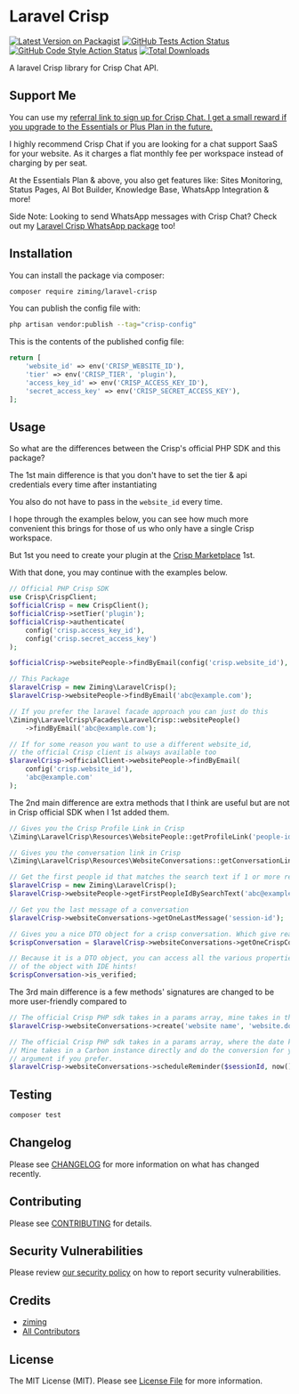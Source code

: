 # Laravel Crisp

[![Latest Version on Packagist](https://img.shields.io/packagist/v/ziming/laravel-crisp.svg?style=flat-square)](https://packagist.org/packages/ziming/laravel-crisp)
[![GitHub Tests Action Status](https://img.shields.io/github/actions/workflow/status/ziming/laravel-crisp/run-tests.yml?branch=main&label=tests&style=flat-square)](https://github.com/ziming/laravel-crisp/actions?query=workflow%3Arun-tests+branch%3Amain)
[![GitHub Code Style Action Status](https://img.shields.io/github/actions/workflow/status/ziming/laravel-crisp/fix-php-code-style-issues.yml?branch=main&label=code%20style&style=flat-square)](https://github.com/ziming/laravel-crisp/actions?query=workflow%3A"Fix+PHP+code+style+issues"+branch%3Amain)
[![Total Downloads](https://img.shields.io/packagist/dt/ziming/laravel-crisp.svg?style=flat-square)](https://packagist.org/packages/ziming/laravel-crisp)

A laravel Crisp library for Crisp Chat API.

## Support Me

You can use my [referral link to sign up for Crisp Chat. I get a small reward if you upgrade to the Essentials or Plus Plan in the future.](https://crisp.chat/?track=9fH4AdXJwg)

I highly recommend Crisp Chat if you are looking for a chat support SaaS for your website. As it charges a flat
monthly fee per workspace instead of charging by per seat.

At the Essentials Plan & above, you also get features like: Sites Monitoring, Status Pages, AI Bot Builder, Knowledge Base, WhatsApp Integration & more!

Side Note: Looking to send WhatsApp messages with Crisp Chat? Check out my [Laravel Crisp WhatsApp package](https://github.com/ziming/laravel-crisp-whatsapp) too!

## Installation

You can install the package via composer:

```bash
composer require ziming/laravel-crisp
```

You can publish the config file with:

```bash
php artisan vendor:publish --tag="crisp-config"
```

This is the contents of the published config file:

```php
return [
    'website_id' => env('CRISP_WEBSITE_ID'),
    'tier' => env('CRISP_TIER', 'plugin'),
    'access_key_id' => env('CRISP_ACCESS_KEY_ID'),
    'secret_access_key' => env('CRISP_SECRET_ACCESS_KEY'),
];
```

## Usage

So what are the differences between the Crisp's official PHP SDK and this package?

The 1st main difference is that you don't have to set the tier & api credentials every time after instantiating

You also do not have to pass in the `website_id` every time.

I hope through the examples below, you can see how much more convenient this brings for those of us who only have a single
Crisp workspace.

But 1st you need to create your plugin at the [Crisp Marketplace](https://marketplace.crisp.chat/) 1st.

With that done, you may continue with the examples below.

```php
// Official PHP Crisp SDK
use Crisp\CrispClient;
$officialCrisp = new CrispClient();
$officialCrisp->setTier('plugin');
$officialCrisp->authenticate(
    config('crisp.access_key_id'), 
    config('crisp.secret_access_key')
);

$officialCrisp->websitePeople->findByEmail(config('crisp.website_id'), 'abc@example.com');

// This Package
$laravelCrisp = new Ziming\LaravelCrisp();
$laravelCrisp->websitePeople->findByEmail('abc@example.com');

// If you prefer the laravel facade approach you can just do this
\Ziming\LaravelCrisp\Facades\LaravelCrisp::websitePeople()
    ->findByEmail('abc@example.com');

// If for some reason you want to use a different website_id,
// the official Crisp client is always available too
$laravelCrisp->officialClient->websitePeople->findByEmail(
    config('crisp.website_id'), 
    'abc@example.com'
);
```

The 2nd main difference are extra methods that I think are useful but are not in Crisp official SDK when I 1st
added them.

```php
// Gives you the Crisp Profile Link in Crisp
\Ziming\LaravelCrisp\Resources\WebsitePeople::getProfileLink('people-id');

// Gives you the conversation link in Crisp
\Ziming\LaravelCrisp\Resources\WebsiteConversations::getConversationLink('session-id');

// Get the first people id that matches the search text if 1 or more results are returned
$laravelCrisp = new Ziming\LaravelCrisp();
$laravelCrisp->websitePeople->getFirstPeopleIdBySearchText('abc@example.com');

// Get you the last message of a conversation
$laravelCrisp->websiteConversations->getOneLastMessage('session-id');

// Gives you a nice DTO object for a crisp conversation. Which give really nice hints to your IDEs
$crispConversation = $laravelCrisp->websiteConversations->getOneCrispConversation('session-id');

// Because it is a DTO object, you can access all the various properties
// of the object with IDE hints!
$crispConversation->is_verified;
```

The 3rd main difference is a few methods' signatures are changed to be more user-friendly compared to 

```php
// The official Crisp PHP sdk takes in a params array, mine takes in the 2 required arguments directly
$laravelCrisp->websiteConversations->create('website name', 'website.domain');

// The official Crisp PHP sdk takes in a params array, where the date key need to be in ISO 8601 string format,
// Mine takes in a Carbon instance directly and do the conversion for you. You can also pass in a ISO 8601 string for the $date
// argument if you prefer.
$laravelCrisp->websiteConversations->scheduleReminder($sessionId, now()->addDay(), 'Note');
```

## Testing

```bash
composer test
```

## Changelog

Please see [CHANGELOG](CHANGELOG.md) for more information on what has changed recently.

## Contributing

Please see [CONTRIBUTING](CONTRIBUTING.md) for details.

## Security Vulnerabilities

Please review [our security policy](../../security/policy) on how to report security vulnerabilities.

## Credits

- [ziming](https://github.com/ziming)
- [All Contributors](../../contributors)

## License

The MIT License (MIT). Please see [License File](LICENSE.md) for more information.
